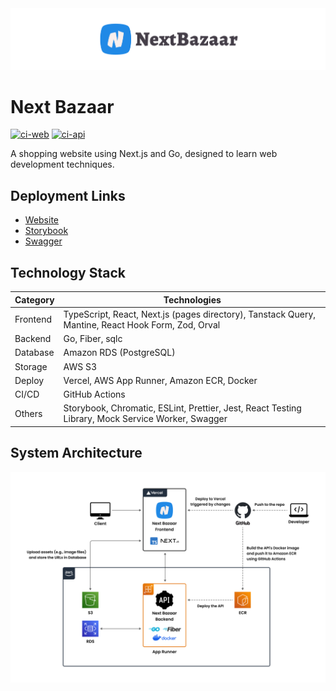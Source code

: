 <img src="assets/header.svg" />

# Next Bazaar

[![ci-web](https://github.com/ot07/next-bazaar/actions/workflows/ci-web.yml/badge.svg)](https://github.com/ot07/next-bazaar/actions/workflows/ci-web.yml)
[![ci-api](https://github.com/ot07/next-bazaar/actions/workflows/ci-api.yml/badge.svg)](https://github.com/ot07/next-bazaar/actions/workflows/ci-api.yml)

A shopping website using Next.js and Go, designed to learn web development techniques.

## Deployment Links

- [Website](https://next-bazaar.vercel.app/)
- [Storybook](https://main--65224f832ec3028e25f863e1.chromatic.com/)
- [Swagger](https://yeuh7wr9ys.ap-northeast-1.awsapprunner.com/swagger/index.html)

## Technology Stack

| Category | Technologies                                                                                       |
| -------- | -------------------------------------------------------------------------------------------------- |
| Frontend | TypeScript, React, Next.js (pages directory), Tanstack Query, Mantine, React Hook Form, Zod, Orval |
| Backend  | Go, Fiber, sqlc                                                                                    |
| Database | Amazon RDS (PostgreSQL)                                                                            |
| Storage  | AWS S3                                                                                             |
| Deploy   | Vercel, AWS App Runner, Amazon ECR, Docker                                                         |
| CI/CD    | GitHub Actions                                                                                     |
| Others   | Storybook, Chromatic, ESLint, Prettier, Jest, React Testing Library, Mock Service Worker, Swagger  |

## System Architecture

<img src="assets/system-architecture.png" />
